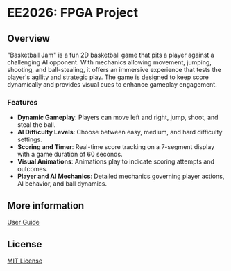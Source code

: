 # EE2026: FPGA Project

## Overview

"Basketball Jam" is a fun 2D basketball game that pits a player against a challenging AI opponent. 
With mechanics allowing movement, jumping, shooting, and ball-stealing, it offers an immersive experience that 
tests the player's agility and strategic play. The game is designed to keep score dynamically and provides 
visual cues to enhance gameplay engagement.

### Features

- **Dynamic Gameplay**: Players can move left and right, jump, shoot, and steal the ball.
- **AI Difficulty Levels**: Choose between easy, medium, and hard difficulty settings.
- **Scoring and Timer**: Real-time score tracking on a 7-segment display with a game duration of 60 seconds.
- **Visual Animations**: Animations play to indicate scoring attempts and outcomes.
- **Player and AI Mechanics**: Detailed mechanics governing player actions, AI behavior, and ball dynamics.

## More information

[User Guide](User_Guide.pdf)

## License

[MIT License](LICENSE)